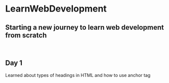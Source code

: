 # LearnWebDevelopment

<h2>Starting a new journey to learn web development from scratch</h2> <br />
<h2>Day 1</h2>
<p>Learned about types of headings in HTML and how to use anchor tag</p>
